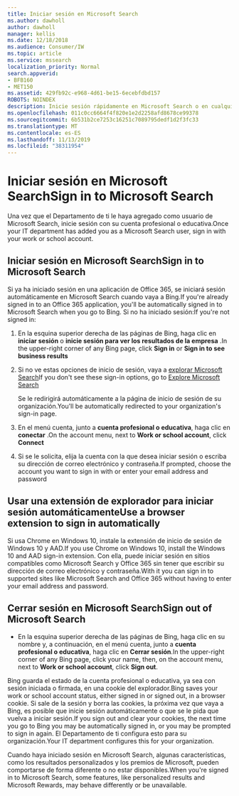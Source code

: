 ```yaml
---
title: Iniciar sesión en Microsoft Search
ms.author: dawholl
author: dawholl
manager: kellis
ms.date: 12/18/2018
ms.audience: Consumer/IW
ms.topic: article
ms.service: mssearch
localization_priority: Normal
search.appverid:
- BFB160
- MET150
ms.assetid: 429fb92c-e968-4d61-be15-6ecebfdbd157
ROBOTS: NOINDEX
description: Inicie sesión rápidamente en Microsoft Search o en cualquier aplicación de Office 365 con una cuenta profesional o educativa
ms.openlocfilehash: 011c0cc6664f4f820e1e2d2258afd8678ce99378
ms.sourcegitcommit: 6b531b2ce7253c16251c7089795dedf1d2f3fc33
ms.translationtype: MT
ms.contentlocale: es-ES
ms.lasthandoff: 11/13/2019
ms.locfileid: "38311954"
---
```

# <a name="sign-in-to-microsoft-search"></a><span data-ttu-id="f088b-103">Iniciar sesión en Microsoft Search</span><span class="sxs-lookup"><span data-stu-id="f088b-103">Sign in to Microsoft Search</span></span>

<span data-ttu-id="f088b-104">Una vez que el Departamento de ti le haya agregado como usuario de Microsoft Search, inicie sesión con su cuenta profesional o educativa.</span><span class="sxs-lookup"><span data-stu-id="f088b-104">Once your IT department has added you as a Microsoft Search user, sign in with your work or school account.</span></span>
  
## <a name="sign-in-to-microsoft-search"></a><span data-ttu-id="f088b-105">Iniciar sesión en Microsoft Search</span><span class="sxs-lookup"><span data-stu-id="f088b-105">Sign in to Microsoft Search</span></span>

<span data-ttu-id="f088b-106">Si ya ha iniciado sesión en una aplicación de Office 365, se iniciará sesión automáticamente en Microsoft Search cuando vaya a Bing.</span><span class="sxs-lookup"><span data-stu-id="f088b-106">If you're already signed in to an Office 365 application, you'll be automatically signed in to Microsoft Search when you go to Bing.</span></span> <span data-ttu-id="f088b-107">Si no ha iniciado sesión:</span><span class="sxs-lookup"><span data-stu-id="f088b-107">If you're not signed in:</span></span>
  
1. <span data-ttu-id="f088b-108">En la esquina superior derecha de las páginas de Bing, haga clic en **iniciar sesión** o **inicie sesión para ver los resultados de la empresa** .</span><span class="sxs-lookup"><span data-stu-id="f088b-108">In the upper-right corner of any Bing page, click **Sign in** or **Sign in to see business results**</span></span>
    
2. <span data-ttu-id="f088b-109">Si no ve estas opciones de inicio de sesión, vaya a [explorar Microsoft Search](https://www.bing.com/business/explore)</span><span class="sxs-lookup"><span data-stu-id="f088b-109">If you don't see these sign-in options, go to [Explore Microsoft Search](https://www.bing.com/business/explore)</span></span>
    
    <span data-ttu-id="f088b-110">Se le redirigirá automáticamente a la página de inicio de sesión de su organización.</span><span class="sxs-lookup"><span data-stu-id="f088b-110">You'll be automatically redirected to your organization's sign-in page.</span></span>
    
3. <span data-ttu-id="f088b-111">En el menú cuenta, junto a **cuenta profesional o educativa**, haga clic en **conectar** .</span><span class="sxs-lookup"><span data-stu-id="f088b-111">On the account menu, next to **Work or school account**, click **Connect**</span></span>
    
4. <span data-ttu-id="f088b-112">Si se le solicita, elija la cuenta con la que desea iniciar sesión o escriba su dirección de correo electrónico y contraseña.</span><span class="sxs-lookup"><span data-stu-id="f088b-112">If prompted, choose the account you want to sign in with or enter your email address and password</span></span>
    
## <a name="use-a-browser-extension-to-sign-in-automatically"></a><span data-ttu-id="f088b-113">Usar una extensión de explorador para iniciar sesión automáticamente</span><span class="sxs-lookup"><span data-stu-id="f088b-113">Use a browser extension to sign in automatically</span></span>

<span data-ttu-id="f088b-114">Si usa Chrome en Windows 10, instale la extensión de inicio de sesión de Windows 10 y AAD.</span><span class="sxs-lookup"><span data-stu-id="f088b-114">If you use Chrome on Windows 10, install the Windows 10 and AAD sign-in extension.</span></span> <span data-ttu-id="f088b-115">Con ella, puede iniciar sesión en sitios compatibles como Microsoft Search y Office 365 sin tener que escribir su dirección de correo electrónico y contraseña.</span><span class="sxs-lookup"><span data-stu-id="f088b-115">With it you can sign in to supported sites like Microsoft Search and Office 365 without having to enter your email address and password.</span></span>
  
## <a name="sign-out-of-microsoft-search"></a><span data-ttu-id="f088b-116">Cerrar sesión en Microsoft Search</span><span class="sxs-lookup"><span data-stu-id="f088b-116">Sign out of Microsoft Search</span></span>

- <span data-ttu-id="f088b-117">En la esquina superior derecha de las páginas de Bing, haga clic en su nombre y, a continuación, en el menú cuenta, junto a **cuenta profesional o educativa**, haga clic en **Cerrar sesión**.</span><span class="sxs-lookup"><span data-stu-id="f088b-117">In the upper-right corner of any Bing page, click your name, then, on the account menu, next to **Work or school account**, click **Sign out**.</span></span>
    
<span data-ttu-id="f088b-118">Bing guarda el estado de la cuenta profesional o educativa, ya sea con sesión iniciada o firmada, en una cookie del explorador.</span><span class="sxs-lookup"><span data-stu-id="f088b-118">Bing saves your work or school account status, either signed in or signed out, in a browser cookie.</span></span> <span data-ttu-id="f088b-119">Si sale de la sesión y borra las cookies, la próxima vez que vaya a Bing, es posible que inicie sesión automáticamente o que se le pida que vuelva a iniciar sesión.</span><span class="sxs-lookup"><span data-stu-id="f088b-119">If you sign out and clear your cookies, the next time you go to Bing you may be automatically signed in, or you may be prompted to sign in again.</span></span> <span data-ttu-id="f088b-120">El Departamento de ti configura esto para su organización.</span><span class="sxs-lookup"><span data-stu-id="f088b-120">Your IT department configures this for your organization.</span></span>
  
<span data-ttu-id="f088b-121">Cuando haya iniciado sesión en Microsoft Search, algunas características, como los resultados personalizados y los premios de Microsoft, pueden comportarse de forma diferente o no estar disponibles.</span><span class="sxs-lookup"><span data-stu-id="f088b-121">When you're signed in to Microsoft Search, some features, like personalized results and Microsoft Rewards, may behave differently or be unavailable.</span></span>

  

